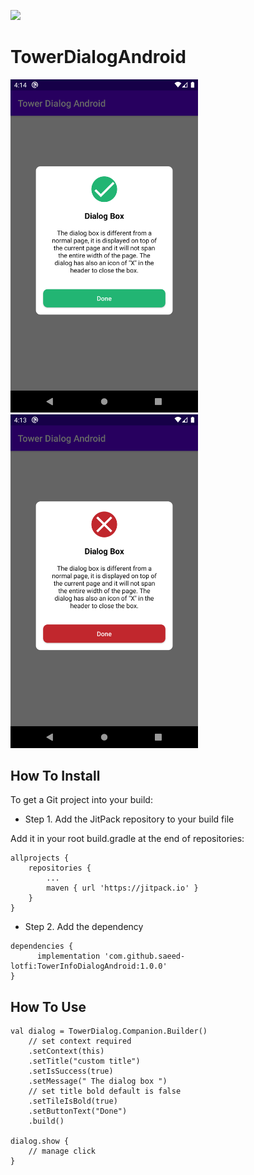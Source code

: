 [![](https://jitpack.io/v/saeed-lotfi/TowerDialogAndroid.svg)](https://jitpack.io/#saeed-lotfi/TowerDialogAndroid)


# TowerDialogAndroid


   <img src="https://raw.githubusercontent.com/saeed-lotfi/TowerInfoDialogAndroid/master/raw/success.png" width="300"> <img src="https://raw.githubusercontent.com/saeed-lotfi/TowerInfoDialogAndroid/master/raw/error.png" width="300">




## How To Install

To get a Git project into your build:

* Step 1. Add the JitPack repository to your build file

Add it in your root build.gradle at the end of repositories:

	allprojects {
		repositories {
			...
			maven { url 'https://jitpack.io' }
		}
	}

* Step 2. Add the dependency

```
dependencies {
	  implementation 'com.github.saeed-lotfi:TowerInfoDialogAndroid:1.0.0'
}
```
## How To Use

```
val dialog = TowerDialog.Companion.Builder()
    // set context required
    .setContext(this)
    .setTitle("custom title")
    .setIsSuccess(true)
    .setMessage(" The dialog box ")
    // set title bold default is false
    .setTileIsBold(true)
    .setButtonText("Done")
    .build()

dialog.show {
    // manage click
}

```

